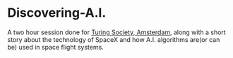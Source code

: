 # Discovering-A.I.
A two hour session done for [Turing Society, Amsterdam](tsociety.io), along with a short story about the technology of SpaceX and how A.I. algorithms are(or can be) used in space flight systems.

